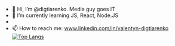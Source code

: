- 👋 Hi, I’m @digtiarenko. Media guy goes IT
- 🌱 I’m currently learning JS, React, Node.JS
- 
- 📫 How to reach me: www.linkedin.com/in/valentyn-digtiarenko
[![Top Langs](https://github-readme-stats.vercel.app/api/top-langs/?username=anuraghazra&layout=compact)](https://github.com/anuraghazra/github-readme-stats)
